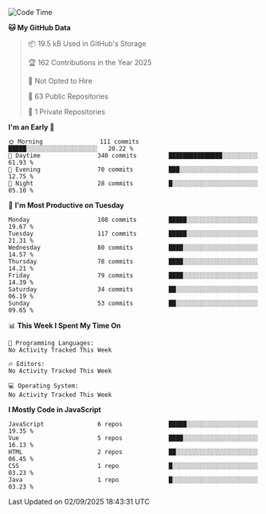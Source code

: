 <!--START_SECTION:waka-->
![Code Time](http://img.shields.io/badge/Code%20Time-1%2C484%20hrs%2047%20mins-blue)

**🐱 My GitHub Data** 

> 📦 19.5 kB Used in GitHub's Storage 
 > 
> 🏆 162 Contributions in the Year 2025
 > 
> 🚫 Not Opted to Hire
 > 
> 📜 63 Public Repositories 
 > 
> 🔑 1 Private Repositories 
 > 
**I'm an Early 🐤** 

```text
🌞 Morning                111 commits         █████░░░░░░░░░░░░░░░░░░░░   20.22 % 
🌆 Daytime                340 commits         ███████████████░░░░░░░░░░   61.93 % 
🌃 Evening                70 commits          ███░░░░░░░░░░░░░░░░░░░░░░   12.75 % 
🌙 Night                  28 commits          █░░░░░░░░░░░░░░░░░░░░░░░░   05.10 % 
```
📅 **I'm Most Productive on Tuesday** 

```text
Monday                   108 commits         █████░░░░░░░░░░░░░░░░░░░░   19.67 % 
Tuesday                  117 commits         █████░░░░░░░░░░░░░░░░░░░░   21.31 % 
Wednesday                80 commits          ████░░░░░░░░░░░░░░░░░░░░░   14.57 % 
Thursday                 78 commits          ████░░░░░░░░░░░░░░░░░░░░░   14.21 % 
Friday                   79 commits          ████░░░░░░░░░░░░░░░░░░░░░   14.39 % 
Saturday                 34 commits          ██░░░░░░░░░░░░░░░░░░░░░░░   06.19 % 
Sunday                   53 commits          ██░░░░░░░░░░░░░░░░░░░░░░░   09.65 % 
```


📊 **This Week I Spent My Time On** 

```text
💬 Programming Languages: 
No Activity Tracked This Week

🔥 Editors: 
No Activity Tracked This Week

💻 Operating System: 
No Activity Tracked This Week
```

**I Mostly Code in JavaScript** 

```text
JavaScript               6 repos             █████░░░░░░░░░░░░░░░░░░░░   19.35 % 
Vue                      5 repos             ████░░░░░░░░░░░░░░░░░░░░░   16.13 % 
HTML                     2 repos             ██░░░░░░░░░░░░░░░░░░░░░░░   06.45 % 
CSS                      1 repo              █░░░░░░░░░░░░░░░░░░░░░░░░   03.23 % 
Java                     1 repo              █░░░░░░░░░░░░░░░░░░░░░░░░   03.23 % 
```




 Last Updated on 02/09/2025 18:43:31 UTC
<!--END_SECTION:waka-->
